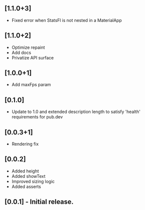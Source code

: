 ## [1.1.0+3]
* Fixed error when StatsFl is not nested in a MaterialApp

## [1.1.0+2]
* Optimize repaint
* Add docs
* Privatize API surface

## [1.0.0+1]
* Add maxFps param

## [0.1.0]
* Update to 1.0 and extended description length to satisfy 'health' requirements for pub.dev

## [0.0.3+1]
* Rendering fix

## [0.0.2]
* Added height
* Added showText
* Improved sizing   logic
* Added asserts

## [0.0.1] - Initial release.
